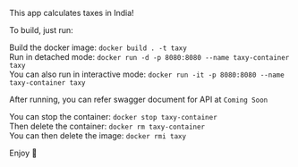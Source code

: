 This app calculates taxes in India!  
  
To build, just run:  
  
  
Build the docker image: `docker build . -t taxy`  
Run in detached mode: `docker run -d -p 8080:8080 --name taxy-container taxy`  
You can also run in interactive mode: `docker run -it -p 8080:8080 --name taxy-container taxy`  
  
After running, you can refer swagger document for API at `Coming Soon`  

You can stop the container: `docker stop taxy-container`  
Then delete the container: `docker rm taxy-container`  
You can then delete the image: `docker rmi taxy`  
  
Enjoy 🙂  
